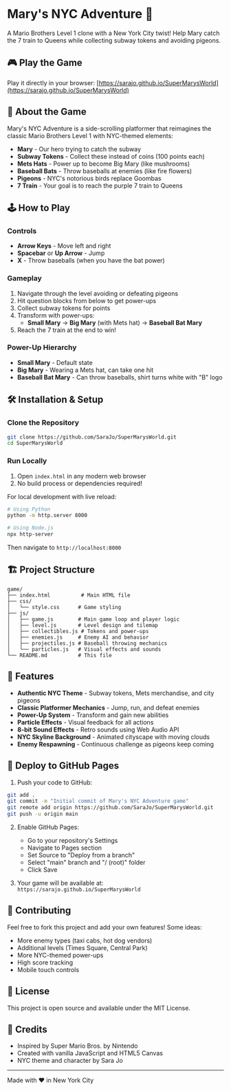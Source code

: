 # Mary's NYC Adventure 🗽

A Mario Brothers Level 1 clone with a New York City twist! Help Mary catch the 7 train to Queens while collecting subway tokens and avoiding pigeons.

## 🎮 Play the Game

Play it directly in your browser: [https://sarajo.github.io/SuperMarysWorld](https://sarajo.github.io/SuperMarysWorld)

## 🎯 About the Game

Mary's NYC Adventure is a side-scrolling platformer that reimagines the classic Mario Brothers Level 1 with NYC-themed elements:

- **Mary** - Our hero trying to catch the subway
- **Subway Tokens** - Collect these instead of coins (100 points each)
- **Mets Hats** - Power up to become Big Mary (like mushrooms)
- **Baseball Bats** - Throw baseballs at enemies (like fire flowers)
- **Pigeons** - NYC's notorious birds replace Goombas
- **7 Train** - Your goal is to reach the purple 7 train to Queens

## 🕹️ How to Play

### Controls
- **Arrow Keys** - Move left and right
- **Spacebar** or **Up Arrow** - Jump
- **X** - Throw baseballs (when you have the bat power)

### Gameplay
1. Navigate through the level avoiding or defeating pigeons
2. Hit question blocks from below to get power-ups
3. Collect subway tokens for points
4. Transform with power-ups:
   - **Small Mary** → **Big Mary** (with Mets hat) → **Baseball Bat Mary**
5. Reach the 7 train at the end to win!

### Power-Up Hierarchy
- **Small Mary** - Default state
- **Big Mary** - Wearing a Mets hat, can take one hit
- **Baseball Bat Mary** - Can throw baseballs, shirt turns white with "B" logo

## 🛠️ Installation & Setup

### Clone the Repository
```bash
git clone https://github.com/SaraJo/SuperMarysWorld.git
cd SuperMarysWorld
```

### Run Locally
1. Open `index.html` in any modern web browser
2. No build process or dependencies required!

For local development with live reload:
```bash
# Using Python
python -m http.server 8000

# Using Node.js
npx http-server
```

Then navigate to `http://localhost:8000`

## 🏗️ Project Structure

```
game/
├── index.html          # Main HTML file
├── css/
│   └── style.css      # Game styling
├── js/
│   ├── game.js        # Main game loop and player logic
│   ├── level.js       # Level design and tilemap
│   ├── collectibles.js # Tokens and power-ups
│   ├── enemies.js     # Enemy AI and behavior
│   ├── projectiles.js # Baseball throwing mechanics
│   └── particles.js   # Visual effects and sounds
└── README.md          # This file
```

## 🎨 Features

- **Authentic NYC Theme** - Subway tokens, Mets merchandise, and city pigeons
- **Classic Platformer Mechanics** - Jump, run, and defeat enemies
- **Power-Up System** - Transform and gain new abilities
- **Particle Effects** - Visual feedback for all actions
- **8-bit Sound Effects** - Retro sounds using Web Audio API
- **NYC Skyline Background** - Animated cityscape with moving clouds
- **Enemy Respawning** - Continuous challenge as pigeons keep coming

## 🚀 Deploy to GitHub Pages

1. Push your code to GitHub:
```bash
git add .
git commit -m "Initial commit of Mary's NYC Adventure game"
git remote add origin https://github.com/SaraJo/SuperMarysWorld.git
git push -u origin main
```

2. Enable GitHub Pages:
   - Go to your repository's Settings
   - Navigate to Pages section
   - Set Source to "Deploy from a branch"
   - Select "main" branch and "/ (root)" folder
   - Click Save

3. Your game will be available at: `https://sarajo.github.io/SuperMarysWorld`

## 🤝 Contributing

Feel free to fork this project and add your own features! Some ideas:
- More enemy types (taxi cabs, hot dog vendors)
- Additional levels (Times Square, Central Park)
- More NYC-themed power-ups
- High score tracking
- Mobile touch controls

## 📝 License

This project is open source and available under the MIT License.

## 🎯 Credits

- Inspired by Super Mario Bros. by Nintendo
- Created with vanilla JavaScript and HTML5 Canvas
- NYC theme and character by Sara Jo

---

Made with ❤️ in New York City